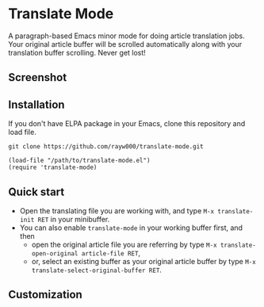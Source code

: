 Translate Mode
==============================
A paragraph-based Emacs minor mode for doing article translation jobs. Your original article buffer will be scrolled automatically along with your translation buffer scrolling. Never get lost!

## Screenshot

## Installation

If you don't have ELPA package in your Emacs, clone this repository and load file.
```shell
git clone https://github.com/rayw000/translate-mode.git
```

```emacs-lisp
(load-file "/path/to/translate-mode.el")
(require 'translate-mode)
```

## Quick start

* Open the translating file you are working with, and type `M-x translate-init RET` in your minibuffer.
* You can also enable `translate-mode` in your working buffer first, and then
  * open the original article file you are referring by type `M-x translate-open-original article-file RET`,
  * or, select an existing buffer as your original article buffer by type `M-x translate-select-original-buffer RET`.

## Customization
